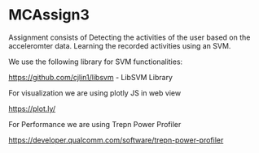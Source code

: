 # MCAssign3

Assignment consists of Detecting the activities of the user based on the acceleromter data. 
Learning the recorded activities using an SVM.

We use the following library for SVM functionalities:

https://github.com/cjlin1/libsvm  - LibSVM Library

For visualization we are using plotly JS in web view

https://plot.ly/

For Performance we are using Trepn Power Profiler

https://developer.qualcomm.com/software/trepn-power-profiler



